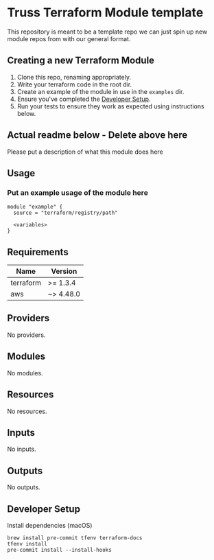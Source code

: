 # Truss Terraform Module template

This repository is meant to be a template repo we can just spin up new module
repos from with our general format.

## Creating a new Terraform Module

1. Clone this repo, renaming appropriately.
1. Write your terraform code in the root dir.
1. Create an example of the module in use in the `examples` dir.
1. Ensure you've completed the [Developer Setup](#developer-setup).
1. Run your tests to ensure they work as expected using instructions below.

## Actual readme below - Delete above here

Please put a description of what this module does here

## Usage

### Put an example usage of the module here

```hcl
module "example" {
  source = "terraform/registry/path"

  <variables>
}
```

<!-- BEGINNING OF PRE-COMMIT-TERRAFORM DOCS HOOK -->
## Requirements

| Name | Version |
|------|---------|
| terraform | >= 1.3.4 |
| aws | ~> 4.48.0 |

## Providers

No providers.

## Modules

No modules.

## Resources

No resources.

## Inputs

No inputs.

## Outputs

No outputs.
<!-- END OF PRE-COMMIT-TERRAFORM DOCS HOOK -->

## Developer Setup

Install dependencies (macOS)

```shell
brew install pre-commit tfenv terraform-docs
tfenv install
pre-commit install --install-hooks
```
